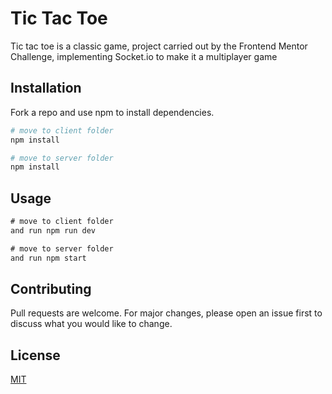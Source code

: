 # Tic Tac Toe

Tic tac toe is a classic game, project carried out by the Frontend Mentor Challenge, implementing Socket.io to make it a multiplayer game

## Installation

Fork a repo and use npm to install dependencies.

```bash
# move to client folder
npm install

# move to server folder
npm install
```

## Usage

```javascript
# move to client folder
and run npm run dev

# move to server folder
and run npm start

```

## Contributing
Pull requests are welcome. For major changes, please open an issue first
to discuss what you would like to change.

## License

[MIT](https://choosealicense.com/licenses/mit/)
